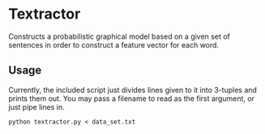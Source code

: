 Textractor
==========

Constructs a probabilistic graphical model based on a given set of sentences in order to construct a feature vector for each word.

Usage
---
Currently, the included script just divides lines given to it into 3-tuples
and prints them out. You may pass a filename to read as the first argument,
or just pipe lines in.

    python textractor.py < data_set.txt

